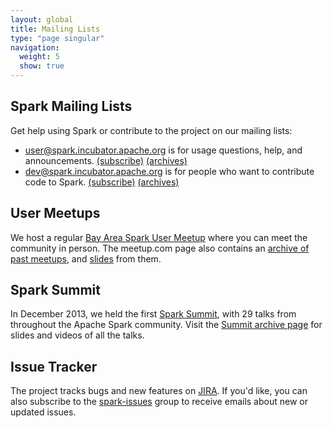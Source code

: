 ```yaml
---
layout: global
title: Mailing Lists
type: "page singular"
navigation:
  weight: 5
  show: true
---
```

<h2>Spark Mailing Lists</h2>

<p>Get help using Spark or contribute to the project on our mailing lists:</p>
<ul>
  <li>
    <a href="http://apache-spark-user-list.1001560.n3.nabble.com">user@spark.incubator.apache.org</a> is for usage questions, help, and announcements. <a href="mailto:user-subscribe@spark.incubator.apache.org?subject=(send%20this%20email%20to%20subscribe)">(subscribe)</a> <a href="http://apache-spark-user-list.1001560.n3.nabble.com">(archives)</a>
  </li>
  <li>
    <a href="http://apache-spark-developers-list.1001551.n3.nabble.com">dev@spark.incubator.apache.org</a> is for people who want to contribute code to Spark. <a href="mailto:dev-subscribe@spark.incubator.apache.org?subject=(send%20this%20email%20to%20subscribe)">(subscribe)</a> <a href="http://apache-spark-developers-list.1001551.n3.nabble.com">(archives)</a>
  </li>
</ul>

<h2>User Meetups</h2>

<p>We host a regular <a href="http://www.meetup.com/spark-users/">Bay Area Spark User Meetup</a> where you can meet the community in person. The meetup.com page also contains an <a href="http://www.meetup.com/spark-users/events/past/">archive of past meetups</a>, and <a href="http://www.meetup.com/spark-users/files/">slides</a> from them.</p>

<h2>Spark Summit</h2>

<p>In December 2013, we held the first <a href="http://spark-summit.org">Spark Summit</a>, with 29 talks from throughout the Apache Spark community. Visit the <a href="http://spark-summit.org/summit-2013/">Summit archive page</a> for slides and videos of all the talks.</p>

<h2>Issue Tracker</h2>

<p>The project tracks bugs and new features on <a href="https://spark-project.atlassian.net/browse/SPARK">JIRA</a>. If you'd like, you can also subscribe to the <a href="http://groups.google.com/group/spark-issues">spark-issues</a> group to receive emails about new or updated issues.</p>

